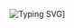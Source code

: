 ![Typing SVG](https://readme-typing-svg.herokuapp.com/?color=1E90FF&size=35&center=true&vCenter=true&width=1000&lines=HELLO,+My+name+is+Raphael+Rodrigues;I'm+28+years+old;I'm+from+Brazil;Data+Scientist;Be+Welcome!+:%29)]

